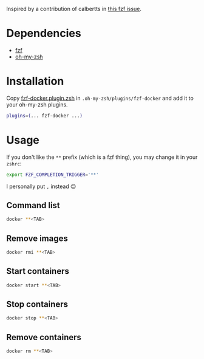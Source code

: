Inspired by a contribution of calbertts in [this fzf issue](https://github.com/junegunn/fzf/issues/760).

# Dependencies

- [fzf](https://github.com/junegunn/fzf)
- [oh-my-zsh](https://github.com/robbyrussell/oh-my-zsh)

# Installation

Copy [fzf-docker.plugin.zsh](https://github.com/pierpo/fzf-docker/blob/master/fzf-docker.plugin.zsh) in `.oh-my-zsh/plugins/fzf-docker` and add it to your oh-my-zsh plugins.

```bash
plugins=(... fzf-docker ...)
```

# Usage

If you don't like the `**` prefix (which is a fzf thing), you may change it in your `zshrc`:

```bash
export FZF_COMPLETION_TRIGGER='**'
```

I personally put `,` instead :wink:

## Command list

```bash
docker **<TAB>
```

## Remove images

```bash
docker rmi **<TAB>
```

## Start containers

```bash
docker start **<TAB>
```

## Stop containers

```bash
docker stop **<TAB>
```

## Remove containers

```bash
docker rm **<TAB>
```
